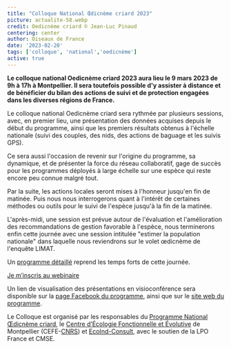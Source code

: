 ```yaml
---
title: "Colloque National Œdicnème criard 2023"
picture: actualite-58.webp
credit: Oedicnème criard © Jean-Luc Pinaud
centering: center
author: Oiseaux de France
date: '2023-02-20'
tags: ['colloque', 'national','oedicnème']
active: true
---
```


**Le colloque national Oedicnème criard 2023 aura lieu le 9 mars 2023 de 9h à 17h à Montpellier. Il sera toutefois possible d'y assister à distance et de bénéficier du bilan des actions de suivi et de protection engagées dans les diverses régions de France.**

Le colloque national Oedicnème criard sera rythmée par plusieurs sessions, avec, en premier lieu, une présentation des données acquises depuis le début du programme, ainsi que les premiers résultats obtenus à l'échelle nationale (suivi des couples, des nids, des actions de baguage et les suivis GPS).

Ce sera aussi l'occasion de revenir sur l'origine du programme, sa dynamique, et de présenter la force du réseau collaboratif, gage de succès pour les programmes déployés à large échelle sur une espèce qui reste encore peu connue malgré tout.

Par la suite, les actions locales seront mises à l'honneur jusqu'en fin de matinée. Puis nous nous interrogerons quant à l'intérêt de certaines méthodes ou outils pour le suivi de l'espèce jusqu'à la fin de la matinée.

L'après-midi, une session est prévue autour de l'évaluation et l'amélioration des recommandations de gestion favorable à l'espèce, nous terminerons enfin cette journée avec une session intitulée "estimer la population nationale" dans laquelle nous reviendrons sur le volet œdicnème de l'enquête LIMAT.

Un [programme détaillé]( https://drive.google.com/file/d/1FH2mdKtv8FutQl60yuKdBkyu83RYH69l/edit?fbclid=IwAR0Ae1OHnPAMuOvJ2Iqx1dCS9cbIeUJLx3tHAJsvpk1dJMDjD30IpVdakUo) reprend les temps forts de cette journée.

<div style="align-center">

<a href="https://oedicneme.sciencesconf.org"  target="_blank" class="v-btn v-btn--is-elevated  elevation-2 v-size--default success"> Je m’inscris au webinaire </a>


Un lien de visualisation des présentations en visioconférence sera disponible sur la [page Facebook du programme]( https://www.ecoind-consult.fr/), ainsi que sur le [site web du programme]( http://www.oedicneme-criard.ovh/).

Le Colloque est organisé par les responsables du [Programme National Œdicnème criard]( https://www.oedicneme-criard.ovh/), le [Centre d’Écologie Fonctionnelle et Évolutive]( https://www.cefe.cnrs.fr/fr/) de Montpellier (CEFE-[CNRS]( https://www.cnrs.fr/fr)) et [EcoInd-Consult](), avec le soutien de la LPO France et CMSE.


